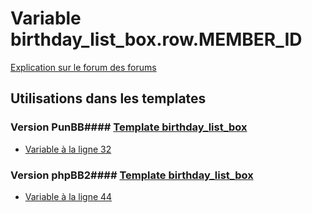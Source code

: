 # Variable birthday_list_box.row.MEMBER_ID
[Explication sur le forum des forums](http://forum.forumactif.com/t294113-listing-des-variables#birthday_list_box.row.MEMBER_ID)
## Utilisations dans les templates
### Version PunBB#### [Template birthday_list_box](punbb/birthday_list_box.md)
* [Variable à la ligne 32](../punbb/birthday_list_box.tpl#L32)
### Version phpBB2#### [Template birthday_list_box](subsilver/birthday_list_box.md)
* [Variable à la ligne 44](../subsilver/birthday_list_box.tpl#L44)